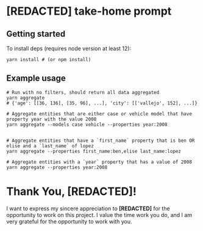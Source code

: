 # [REDACTED] take-home prompt

## Getting started

To install deps (requires node version at least 12):

```
yarn install # (or npm install)
```

## Example usage

```
# Run with no filters, should return all data aggregated
yarn aggregate
# {'age': [[36, 136], [35, 96], ...], 'city': [['vallejo', 152], ...]}

# Aggregate entities that are either case or vehicle model that have property year with the value 2008
yarn aggregate --models case vehicle --properties year:2008


# Aggregate entities that have a `first_name` property that is ben OR elise and a `last_name` of lopez
yarn aggregate --properties first_name:ben,elise last_name:lopez

# Aggregate entities with a `year` property that has a value of 2008
yarn aggregate --properties year:2008
```

# Thank You, [REDACTED]!

I want to express my sincere appreciation to **[REDACTED]** for the opportunity to work on this project.
I value the time work you do, and I am very grateful for the opportunity to work with you.
